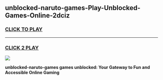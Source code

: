 
## unblocked-naruto-games-Play-Unblocked-Games-Online-2dciz
<h3>
<a href="https://premium76.site?title=unblocked-naruto-games&ref=24A">CLICK TO PLAY</a></h3>
<hr>

<h3>
<a href="https://premium76.site?title=unblocked-naruto-games&ref=24A">CLICK 2 PLAY</a>
  
</h3>

<a href="https://premium76.site?title=unblocked-naruto-games&ref=24A"><img src="https://clearcache.store/games.png"></a>


**unblocked-naruto-games games unblocked: Your Gateway to Fun and Accessible Online Gaming**
